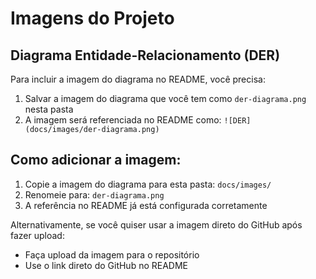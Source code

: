 # Imagens do Projeto

## Diagrama Entidade-Relacionamento (DER)

Para incluir a imagem do diagrama no README, você precisa:

1. Salvar a imagem do diagrama que você tem como `der-diagrama.png` nesta pasta
2. A imagem será referenciada no README como: `![DER](docs/images/der-diagrama.png)`

## Como adicionar a imagem:

1. Copie a imagem do diagrama para esta pasta: `docs/images/`
2. Renomeie para: `der-diagrama.png`
3. A referência no README já está configurada corretamente

Alternativamente, se você quiser usar a imagem direto do GitHub após fazer upload:

- Faça upload da imagem para o repositório
- Use o link direto do GitHub no README
